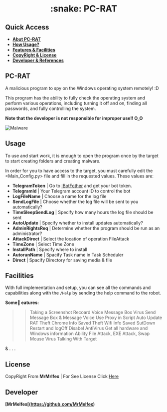 <h1 align="center">:snake: PC-RAT</h1>

## Quick Access
* **[Abut PC-RAT](#PC-RAT)**
* **[How Usage?](#Usage)**
* **[Features & Facilities](#Facilities)**
* **[CopyRight & License](#License)**
* **[Developer & References](#ِDeveloper)**

## PC-RAT
A malicious program to spy on the Windows operating system remotely! :D

This program has the ability to fully check the operating system and perform various operations, including turning it off and on, finding all passwords, and fully controlling the system.

**Note that the developer is not responsible for improper use!! O_O**

![Malware](https://github.com/MrMelfex/PC-RAT/assets/149225543/e3e02bfc-ef52-4ad0-980d-02ca1219a72a)

## Usage

To use and start work, it is enough to open the program once by the target to start creating folders and creating malware.

In order for you to have access to the target, you must carefully edit the <Main_Config.py> file and fill in the requested values. These values ​​are:

- **TelegramToken** | Go to إ[BotFother](t.me/BotFother) and get your bot token.
- **TelegramId** | Your Telegram account ID to control the bot
- **LogFileName** | Choose a name for the log file
- **SendLogFile** | Choose whether the log file will be sent to you automatically?
- **TimeSleepSendLog** | Specify how many hours the log file should be sent
- **AutoUpdate** | Specify whether to install updates automatically?
- **AdminRightsReq** | Determine whether the program should be run as an administrator?
- **AttackDirect** | Select the location of operation FileAttack
- **TimeZone**  | Select Time Zone
- **InstallPath** | Specify where to install
- **AutorunName** | Spacify Task name in Task Scheduler
- **Direct** | Spacify Directory for saving media & file

## Facilities

With full implementation and setup, you can see all the commands and capabilities along with the ```/Help``` by sending the help command to the robot.

**Some ّeatures:**

>> Taking a Screenshot
>> Recoard Voice
>> Message Box Virus
>> Send Message Box & Message Voice
>> Use Proxy in Script
>> Auto Update RAT
>> Theft Chrome Info Saved
>> Theft Wifi Info Saved
>> SutDown Restart and logOff
>> Disabel AntiVirus
>> Get all hardware and Windows information
>> Ability File Attack, EXE Attack, Swap Mouse Virus
>> Talking With Target

& . . .

## License

CopyRight From **MrMrlfex** | For See License Click [Here](https://www.oregon.gov/bcd/licensing/pages/search.aspx)

## Developer

**[MrMelfex[(https://github.com/MrMelfex)**

